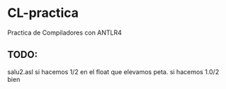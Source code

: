 # CL-practica

Practica de Compiladores con ANTLR4

## TODO: 

salu2.asl si hacemos 1/2 en el float que elevamos peta. si hacemos 1.0/2 bien
